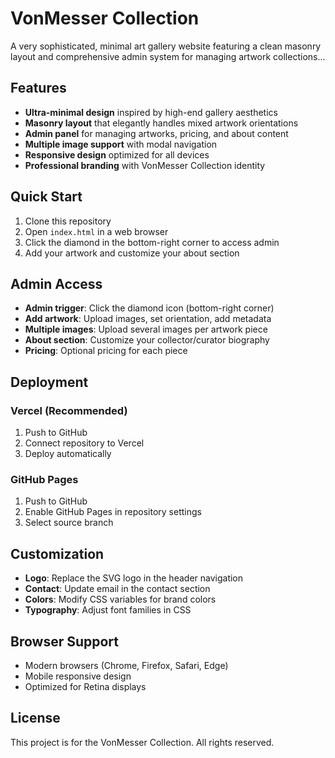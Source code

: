 # VonMesser Collection

A very sophisticated, minimal art gallery website featuring a clean masonry layout and comprehensive admin system for managing artwork collections...

## Features

- **Ultra-minimal design** inspired by high-end gallery aesthetics
- **Masonry layout** that elegantly handles mixed artwork orientations
- **Admin panel** for managing artworks, pricing, and about content
- **Multiple image support** with modal navigation
- **Responsive design** optimized for all devices
- **Professional branding** with VonMesser Collection identity

## Quick Start

1. Clone this repository
2. Open `index.html` in a web browser
3. Click the diamond in the bottom-right corner to access admin
4. Add your artwork and customize your about section

## Admin Access

- **Admin trigger**: Click the diamond icon (bottom-right corner)
- **Add artwork**: Upload images, set orientation, add metadata
- **Multiple images**: Upload several images per artwork piece
- **About section**: Customize your collector/curator biography
- **Pricing**: Optional pricing for each piece

## Deployment

### Vercel (Recommended)
1. Push to GitHub
2. Connect repository to Vercel
3. Deploy automatically

### GitHub Pages
1. Push to GitHub
2. Enable GitHub Pages in repository settings
3. Select source branch

## Customization

- **Logo**: Replace the SVG logo in the header navigation
- **Contact**: Update email in the contact section
- **Colors**: Modify CSS variables for brand colors
- **Typography**: Adjust font families in CSS

## Browser Support

- Modern browsers (Chrome, Firefox, Safari, Edge)
- Mobile responsive design
- Optimized for Retina displays

## License

This project is for the VonMesser Collection. All rights reserved.
